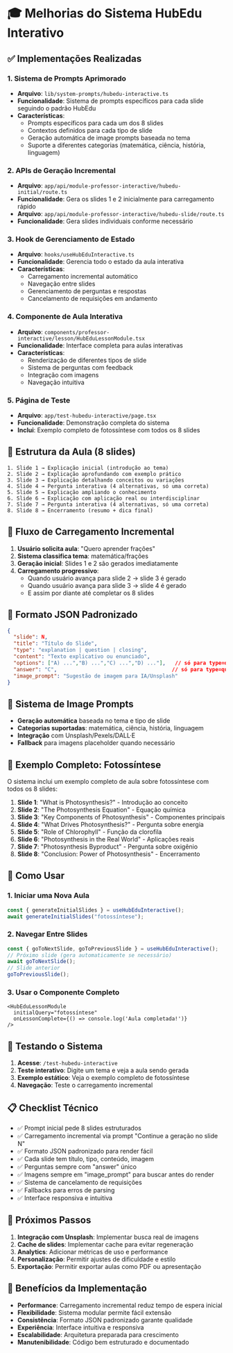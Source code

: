 # 🎓 Melhorias do Sistema HubEdu Interativo

## ✅ Implementações Realizadas

### 1. **Sistema de Prompts Aprimorado**
- **Arquivo**: `lib/system-prompts/hubedu-interactive.ts`
- **Funcionalidade**: Sistema de prompts específicos para cada slide seguindo o padrão HubEdu
- **Características**:
  - Prompts específicos para cada um dos 8 slides
  - Contextos definidos para cada tipo de slide
  - Geração automática de image prompts baseada no tema
  - Suporte a diferentes categorias (matemática, ciência, história, linguagem)

### 2. **APIs de Geração Incremental**
- **Arquivo**: `app/api/module-professor-interactive/hubedu-initial/route.ts`
- **Funcionalidade**: Gera os slides 1 e 2 inicialmente para carregamento rápido
- **Arquivo**: `app/api/module-professor-interactive/hubedu-slide/route.ts`
- **Funcionalidade**: Gera slides individuais conforme necessário

### 3. **Hook de Gerenciamento de Estado**
- **Arquivo**: `hooks/useHubEduInteractive.ts`
- **Funcionalidade**: Gerencia todo o estado da aula interativa
- **Características**:
  - Carregamento incremental automático
  - Navegação entre slides
  - Gerenciamento de perguntas e respostas
  - Cancelamento de requisições em andamento

### 4. **Componente de Aula Interativa**
- **Arquivo**: `components/professor-interactive/lesson/HubEduLessonModule.tsx`
- **Funcionalidade**: Interface completa para aulas interativas
- **Características**:
  - Renderização de diferentes tipos de slide
  - Sistema de perguntas com feedback
  - Integração com imagens
  - Navegação intuitiva

### 5. **Página de Teste**
- **Arquivo**: `app/test-hubedu-interactive/page.tsx`
- **Funcionalidade**: Demonstração completa do sistema
- **Inclui**: Exemplo completo de fotossíntese com todos os 8 slides

## 🎯 Estrutura da Aula (8 slides)

```
1. Slide 1 → Explicação inicial (introdução ao tema)
2. Slide 2 → Explicação aprofundando com exemplo prático
3. Slide 3 → Explicação detalhando conceitos ou variações
4. Slide 4 → Pergunta interativa (4 alternativas, só uma correta)
5. Slide 5 → Explicação ampliando o conhecimento
6. Slide 6 → Explicação com aplicação real ou interdisciplinar
7. Slide 7 → Pergunta interativa (4 alternativas, só uma correta)
8. Slide 8 → Encerramento (resumo + dica final)
```

## 📡 Fluxo de Carregamento Incremental

1. **Usuário solicita aula**: "Quero aprender frações"
2. **Sistema classifica tema**: matemática/frações
3. **Geração inicial**: Slides 1 e 2 são gerados imediatamente
4. **Carregamento progressivo**: 
   - Quando usuário avança para slide 2 → slide 3 é gerado
   - Quando usuário avança para slide 3 → slide 4 é gerado
   - E assim por diante até completar os 8 slides

## 🧠 Formato JSON Padronizado

```json
{
  "slide": N,
  "title": "Título do Slide",
  "type": "explanation | question | closing",
  "content": "Texto explicativo ou enunciado",
  "options": ["A) ...","B) ...","C) ...","D) ..."],   // só para type=question
  "answer": "C",                                     // só para type=question
  "image_prompt": "Sugestão de imagem para IA/Unsplash"
}
```

## 🎨 Sistema de Image Prompts

- **Geração automática** baseada no tema e tipo de slide
- **Categorias suportadas**: matemática, ciência, história, linguagem
- **Integração** com Unsplash/Pexels/DALL·E
- **Fallback** para imagens placeholder quando necessário

## 🚀 Exemplo Completo: Fotossíntese

O sistema inclui um exemplo completo de aula sobre fotossíntese com todos os 8 slides:

1. **Slide 1**: "What is Photosynthesis?" - Introdução ao conceito
2. **Slide 2**: "The Photosynthesis Equation" - Equação química
3. **Slide 3**: "Key Components of Photosynthesis" - Componentes principais
4. **Slide 4**: "What Drives Photosynthesis?" - Pergunta sobre energia
5. **Slide 5**: "Role of Chlorophyll" - Função da clorofila
6. **Slide 6**: "Photosynthesis in the Real World" - Aplicações reais
7. **Slide 7**: "Photosynthesis Byproduct" - Pergunta sobre oxigênio
8. **Slide 8**: "Conclusion: Power of Photosynthesis" - Encerramento

## 🔧 Como Usar

### 1. **Iniciar uma Nova Aula**
```typescript
const { generateInitialSlides } = useHubEduInteractive();
await generateInitialSlides("fotossíntese");
```

### 2. **Navegar Entre Slides**
```typescript
const { goToNextSlide, goToPreviousSlide } = useHubEduInteractive();
// Próximo slide (gera automaticamente se necessário)
await goToNextSlide();
// Slide anterior
goToPreviousSlide();
```

### 3. **Usar o Componente Completo**
```tsx
<HubEduLessonModule 
  initialQuery="fotossíntese"
  onLessonComplete={() => console.log('Aula completada!')}
/>
```

## 🧪 Testando o Sistema

1. **Acesse**: `/test-hubedu-interactive`
2. **Teste interativo**: Digite um tema e veja a aula sendo gerada
3. **Exemplo estático**: Veja o exemplo completo de fotossíntese
4. **Navegação**: Teste o carregamento incremental

## 📋 Checklist Técnico

- ✅ Prompt inicial pede 8 slides estruturados
- ✅ Carregamento incremental via prompt "Continue a geração no slide N"
- ✅ Formato JSON padronizado para render fácil
- ✅ Cada slide tem título, tipo, conteúdo, imagem
- ✅ Perguntas sempre com "answer" único
- ✅ Imagens sempre em "image_prompt" para buscar antes do render
- ✅ Sistema de cancelamento de requisições
- ✅ Fallbacks para erros de parsing
- ✅ Interface responsiva e intuitiva

## 🔄 Próximos Passos

1. **Integração com Unsplash**: Implementar busca real de imagens
2. **Cache de slides**: Implementar cache para evitar regeneração
3. **Analytics**: Adicionar métricas de uso e performance
4. **Personalização**: Permitir ajustes de dificuldade e estilo
5. **Exportação**: Permitir exportar aulas como PDF ou apresentação

## 🎉 Benefícios da Implementação

- **Performance**: Carregamento incremental reduz tempo de espera inicial
- **Flexibilidade**: Sistema modular permite fácil extensão
- **Consistência**: Formato JSON padronizado garante qualidade
- **Experiência**: Interface intuitiva e responsiva
- **Escalabilidade**: Arquitetura preparada para crescimento
- **Manutenibilidade**: Código bem estruturado e documentado
